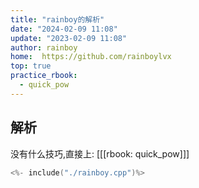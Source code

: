 ```yaml
---
title: "rainboy的解析"
date: "2024-02-09 11:08"
update: "2023-02-09 11:08"
author: rainboy
home:  https://github.com/rainboylvx
top: true
practice_rbook:
  - quick_pow
---
```


## 解析


没有什么技巧,直接上: [[[rbook: quick_pow]]]

```cpp
<%- include("./rainboy.cpp")%>
```
